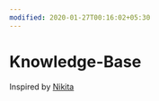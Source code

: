 ```yaml
---
modified: 2020-01-27T00:16:02+05:30
---
```


# Knowledge-Base
Inspired by [Nikita](https://github.com/nikitavoloboev/knowledge)